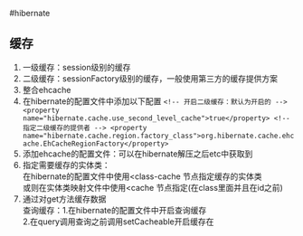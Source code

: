 #hibernate
## 缓存
1. 一级缓存：session级别的缓存
2. 二级缓存：sessionFactory级别的缓存，一般使用第三方的缓存提供方案
1.  整合ehcache
1.   在hibernate的配置文件中添加以下配置
	`
	<!-- 开启二级缓存：默认为开启的 -->
	<property name="hibernate.cache.use_second_level_cache">true</property>
	<!-- 指定二级缓存的提供者 -->
	<property 		name="hibernate.cache.region.factory_class">org.hibernate.cache.ehcache.EhCacheRegionFactory</property>
	`
2.   添加ehcache的配置文件：可以在hibernate解压之后etc中获取到
3.   指定需要缓存的实体类：<br>
              在hibernate的配置文件中使用<class-cache 节点指定缓存的实体类<br>
              或则在实体类映射文件中使用<cache 节点指定(在class里面并且在id之前)
4.   通过对get方法缓存数据<br>
              查询缓存：1.在hibernate的配置文件中开启查询缓存<br> 2.在query调用查询之前调用setCacheable开启缓存在